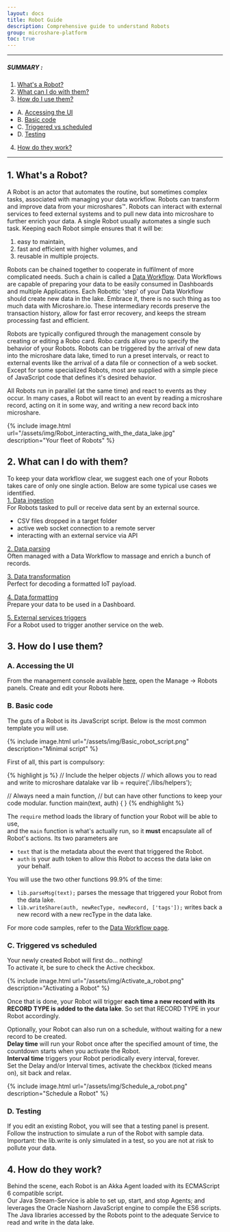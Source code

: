 ```yaml
---
layout: docs
title: Robot Guide
description: Comprehensive guide to understand Robots
group: microshare-platform
toc: true
---
```


---------------------------------------

##### SUMMARY : 

1. [What's a Robot?](./#1-requirements)
2. [What can I do with them?](./#2-sign-in)
3. [How do I use them?](./#3-access-to-device-cluster)
  - A. [Accessing the UI](./#1-requirements)
  - B. [Basic code](./#1-requirements)
  - C. [Triggered vs scheduled](./#1-requirements)
  - D. [Testing](./#1-requirements)
4. [How do they work?](./#2-sign-in)

---------------------------------------

## 1. What's a Robot?
A Robot is an actor that automates the routine, but sometimes complex tasks, associated with managing your data workflow. Robots can transform and improve data from your microshares™. Robots can interact with external services to feed external systems and to pull new data into microshare to further enrich your data. A single Robot usually automates a single such task. Keeping each Robot simple ensures that it will be:
1) easy to maintain, 
2) fast and efficient with higher volumes, and 
3) reusable in multiple projects.
 
Robots can be chained together to cooperate in fulfilment of more complicated needs. Such a chain is called a [Data Workflow](../data-workflow). Data Workflows are capable of preparing your data to be easily consumed in Dashboards and multiple Applications. Each Robottic 'step' of your Data Workflow should create new data in the lake. Embrace it, there is no such thing as too much data with Microshare.io. These intermediary records preserve the transaction history, allow for fast error recovery, and keeps the stream processing fast and efficient. 

Robots are typically configured through the management console by creating or editing a Robo card. Robo cards allow you to specify the behavior of your Robots. Robots can be triggered by the arrival of new data into the microshare data lake, timed to run a preset intervals, or react to external events like the arrival of a data file or connection of a web socket. Except for some specialized Robots, most are supplied with a simple piece of JavaScript code that defines it's desired behavior.

All Robots run in parallel (at the same time) and react to events as they occur. In many cases, a Robot will react to an event by reading a microshare record, acting on it in some way, and writing a new record back into microshare.

{% include image.html url="/assets/img/Robot_interacting_with_the_data_lake.jpg" description="Your fleet of Robots" %}


## 2. What can I do with them?
To keep your data workflow clear, we suggest each one of your Robots takes care of only one single action. Below are some typical use cases we identified.  
[1. Data ingestion](../data-ingestion)  
For Robots tasked to pull or receive data sent by an external source.  
* CSV files dropped in a target folder
* active web socket connection to a remote server
* interacting with an external service via API

[2. Data parsing](../data-workflow/#data-parsing)  
Often managed with a Data Workflow to massage and enrich a bunch of records.  
  
[3. Data transformation](../data-workflow/#data-transformation)  
Perfect for decoding a formatted IoT payload.  
  
[4. Data formatting](../data-workflow/#data-formatting)  
Prepare your data to be used in a Dashboard.  
  
[5. External services triggers](../data-workflow/#external-services-triggering)  
For a Robot used to trigger another service on the web.  
  
## 3. How do I use them?
### A. Accessing the UI
From the management console available [here](https://app.microshare.io), open the Manage -> Robots panels. Create and edit your Robots here.  
  
### B. Basic code  
The guts of a Robot is its JavaScript script. Below is the most common template you will use.  

{% include image.html url="/assets/img/Basic_robot_script.png" description="Minimal script" %}

First of all, this part is compulsory:

{% highlight js %}
  // Include the helper objects 
  // which allows you to read and write to microshare datalake
  var lib = require('./libs/helpers');

  // Always need a main function, 
  // but can have other functions to keep your code modular.
  function main(text, auth) {
  }
{% endhighlight %}

The ```require``` method loads the library of function your Robot will be able to use,  
and the ```main``` function is what's actually run, so it **must** encapsulate all of Robot's actions.
Its two parameters are
* ```text``` that is the metadata about the event that triggered the Robot.  
* ```auth``` is your auth token to allow this Robot to access the data lake on your behalf.  

You will use the two other functions 99.9% of the time:
* ```lib.parseMsg(text);``` parses the message that triggered your Robot from the data lake.
* ```lib.writeShare(auth, newRecType, newRecord, ['tags']);``` writes back a new record with a new recType in the data lake.  

For more code samples, refer to the [Data Workflow page](../data-workflow).  

### C. Triggered vs scheduled  
Your newly created Robot will first do... nothing!  
To activate it, be sure to check the Active checkbox.  

{% include image.html url="/assets/img/Activate_a_robot.png" description="Activating a Robot" %}

Once that is done, your Robot will trigger __each time a new record with its RECORD TYPE is added to the data lake__. So set that RECORD TYPE in your Robot accordingly.  

Optionally, your Robot can also run on a schedule, without waiting for a new record to be created.  
**Delay time** will run your Robot once after the specified amount of time, the countdown starts when you activate the Robot.  
**Interval time** triggers your Robot periodically every interval, forever.  
Set the Delay and/or Interval times, activate the checkbox (ticked means on), sit back and relax.

{% include image.html url="/assets/img/Schedule_a_robot.png" description="Schedule a Robot" %}

### D. Testing  
If you edit an existing Robot, you will see that a testing panel is present. Follow the instruction to simulate a run of the Robot with sample data.  
Important: the lib.write is only simulated in a test, so you are not at risk to pollute your data.  

## 4. How do they work?
Behind the scene, each Robot is an Akka Agent loaded with its ECMAScript 6 compatible script.  
Our Java Stream-Service is able to set up, start, and stop Agents; and leverages the Oracle Nashorn JavaScript engine to compile the ES6 scripts.  
The Java libraries accessed by the Robots point to the adequate Service to read and write in the data lake.  